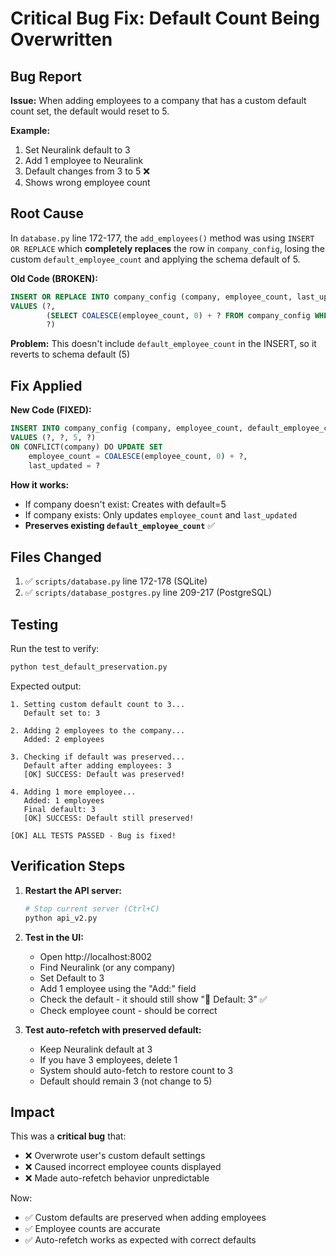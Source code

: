 # Critical Bug Fix: Default Count Being Overwritten

## Bug Report

**Issue:** When adding employees to a company that has a custom default count set, the default would reset to 5.

**Example:**
1. Set Neuralink default to 3
2. Add 1 employee to Neuralink
3. Default changes from 3 to 5 ❌
4. Shows wrong employee count

## Root Cause

In `database.py` line 172-177, the `add_employees()` method was using `INSERT OR REPLACE` which **completely replaces** the row in `company_config`, losing the custom `default_employee_count` and applying the schema default of 5.

**Old Code (BROKEN):**
```sql
INSERT OR REPLACE INTO company_config (company, employee_count, last_updated)
VALUES (?,
        (SELECT COALESCE(employee_count, 0) + ? FROM company_config WHERE company = ?),
        ?)
```

**Problem:** This doesn't include `default_employee_count` in the INSERT, so it reverts to schema default (5)

## Fix Applied

**New Code (FIXED):**
```sql
INSERT INTO company_config (company, employee_count, default_employee_count, last_updated)
VALUES (?, ?, 5, ?)
ON CONFLICT(company) DO UPDATE SET
    employee_count = COALESCE(employee_count, 0) + ?,
    last_updated = ?
```

**How it works:**
- If company doesn't exist: Creates with default=5
- If company exists: Only updates `employee_count` and `last_updated`
- **Preserves existing `default_employee_count`** ✅

## Files Changed

1. ✅ `scripts/database.py` line 172-178 (SQLite)
2. ✅ `scripts/database_postgres.py` line 209-217 (PostgreSQL)

## Testing

Run the test to verify:
```bash
python test_default_preservation.py
```

Expected output:
```
1. Setting custom default count to 3...
   Default set to: 3

2. Adding 2 employees to the company...
   Added: 2 employees

3. Checking if default was preserved...
   Default after adding employees: 3
   [OK] SUCCESS: Default was preserved!

4. Adding 1 more employee...
   Added: 1 employees
   Final default: 3
   [OK] SUCCESS: Default still preserved!

[OK] ALL TESTS PASSED - Bug is fixed!
```

## Verification Steps

1. **Restart the API server:**
   ```bash
   # Stop current server (Ctrl+C)
   python api_v2.py
   ```

2. **Test in the UI:**
   - Open http://localhost:8002
   - Find Neuralink (or any company)
   - Set Default to 3
   - Add 1 employee using the "Add:" field
   - Check the default - it should still show "🎯 Default: 3" ✅
   - Check employee count - should be correct

3. **Test auto-refetch with preserved default:**
   - Keep Neuralink default at 3
   - If you have 3 employees, delete 1
   - System should auto-fetch to restore count to 3
   - Default should remain 3 (not change to 5)

## Impact

This was a **critical bug** that:
- ❌ Overwrote user's custom default settings
- ❌ Caused incorrect employee counts displayed
- ❌ Made auto-refetch behavior unpredictable

Now:
- ✅ Custom defaults are preserved when adding employees
- ✅ Employee counts are accurate
- ✅ Auto-refetch works as expected with correct defaults
